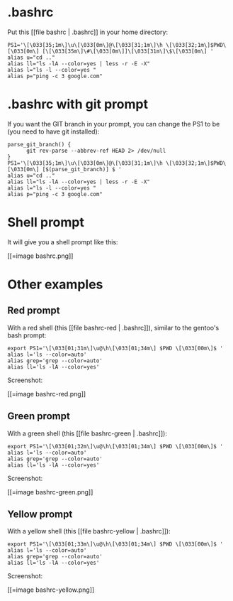 # .bashrc


Put this [[file bashrc | .bashrc]] in your home directory:


    PS1='\[\033[35;1m\]\u\[\033[0m\]@\[\033[31;1m\]\h \[\033[32;1m\]$PWD\[\033[0m\] [\[\033[35m\]\#\[\033[0m\]]\[\033[31m\]\$\[\033[0m\] '
    alias u="cd .."
    alias ll="ls -lA --color=yes | less -r -E -X"
    alias l="ls -l --color=yes "
    alias p="ping -c 3 google.com"


# .bashrc with git prompt


If you want the GIT branch in your prompt, you can change the PS1 to be (you need to have git installed):


    parse_git_branch() {
          git rev-parse --abbrev-ref HEAD 2> /dev/null
    }
    PS1='\[\033[35;1m\]\u\[\033[0m\]@\[\033[31;1m\]\h \[\033[32;1m\]$PWD\[\033[0m\] [$(parse_git_branch)] $ '
    alias u="cd .."
    alias ll="ls -lA --color=yes | less -r -E -X"
    alias l="ls -l --color=yes "
    alias p="ping -c 3 google.com"


# Shell prompt


It will give you a shell prompt like this:

[[=image bashrc.png]]

# Other examples


## Red prompt


With a red shell (this [[file bashrc-red | .bashrc]]), similar to the gentoo's bash prompt:


    export PS1='\[\033[01;31m\]\u@\h\[\033[01;34m\] $PWD \[\033[00m\]$ '
    alias l='ls --color=auto'
    alias grep='grep --color=auto'
    alias ll='ls -lA --color=yes'


Screenshot:

[[=image bashrc-red.png]]

## Green prompt


With a green shell (this [[file bashrc-green | .bashrc]]):


    export PS1='\[\033[01;32m\]\u@\h\[\033[01;34m\] $PWD \[\033[00m\]$ '
    alias l='ls --color=auto'
    alias grep='grep --color=auto'
    alias ll='ls -lA --color=yes'


Screenshot:

[[=image bashrc-green.png]]

## Yellow prompt


With a yellow shell (this [[file bashrc-yellow | .bashrc]]):


    export PS1='\[\033[01;33m\]\u@\h\[\033[01;34m\] $PWD \[\033[00m\]$ '
    alias l='ls --color=auto'
    alias grep='grep --color=auto'
    alias ll='ls -lA --color=yes'


Screenshot:

[[=image bashrc-yellow.png]]